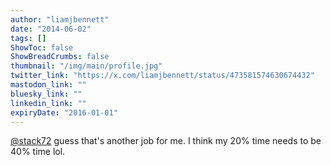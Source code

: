 ```yaml
---
author: "liamjbennett"
date: "2014-06-02"
tags: []
ShowToc: false
ShowBreadCrumbs: false
thumbnail: "/img/main/profile.jpg"
twitter_link: "https://x.com/liamjbennett/status/473581574630674432"
mastodon_link: ""
bluesky_link: ""
linkedin_link: ""
expiryDate: "2016-01-01"
---
```


[@stack72](https://x.com/stack72) guess that's another job for me. I think my 20% time needs to be 40% time lol.

